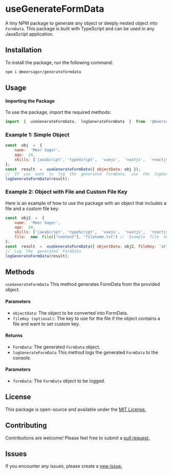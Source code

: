 # useGenerateFormData
A tiny NPM package to generate any object or deeply nested object into `FormData`. This package is built with TypeScript and can be used in any JavaScript application.

## Installation
To install the package, run the following command:
```bash
npm i @meersagor/generateformdata
```
## Usage
#### Importing  the  Package
To  use  the  package,  import  the  required  methods:
```javascript
import  {  useGenerateFormData,  logGenerateFormData  }  from  '@meersagor/generateformdata';
```
### Example 1: Simple Object
```javascript
const  obj  =  {
	name:  'Meer Sagor',
	age:  24,
	skills: ['javaScript', 'typeScript',  'vuejs',  'nuxtjs',  'reactjs',  'nextjs']
};
const  result  =  useGenerateFormData({ objectData: obj });
//  If  you  want  to  log  the  generated  FormData,  use  the  logGenerateFormData  method
logGenerateFormData(result);
```
### Example  2:  Object  with  File  and  Custom  File  Key
Here  is  an  example  of  how  to  use  the  package  with  an  object  that  includes  a  file  and  a  custom  file  key:

```javascript
const  obj2  =  {
	name:  'Meer Sagor',
	age:  24,
	skills: ['javaScript', 'typeScript',  'vuejs',  'nuxtjs',  'reactjs',  'nextjs'],
	file:  new  File(["content"], "filename.txt") //  Example  file  object
};
const  result  =  useGenerateFormData({ objectData: obj2, fileKey: 'attachment' });
//  Log  the  generated  FormData
logGenerateFormData(result);
```

## Methods

`useGenerateFormData`
This  method  generates  FormData  from  the  provided  object.
#### Parameters
- `objectData`:  The  object  to  be  converted  into  FormData.
- `fileKey (optional)`: The key to use for the file if the object contains a file and want to set custom key.

#### Returns
- `FormData`:  The  generated  `FormData`  object.
- `logGenerateFormData` This  method  logs  the  generated  `FormData`  to  the  console.

#### Parameters
- `formData`:  The  `FormData`  object  to  be  logged.

## License
This  package  is  open-source  and  available  under  the  [MIT  License.](https://github.com/meer-sagor/generate-form-data?tab=MIT-1-ov-file)
## Contributing
Contributions  are  welcome!  Please  feel  free  to  submit  a  [pull  request.](https://github.com/meer-sagor/generate-form-data/pulls)

## Issues
If  you  encounter  any  issues,  please  create  a  [new  issue.](https://github.com/meer-sagor/generate-form-data/issues)